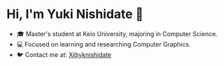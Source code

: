 # Hi, I'm Yuki Nishidate 👋

- 🎓 Master's student at Keio University, majoring in Computer Science.
- 💻 Focused on learning and researching Computer Graphics.
- 🐦 Contact me at: [X@yknishidate](https://twitter.com/yknishidate)

